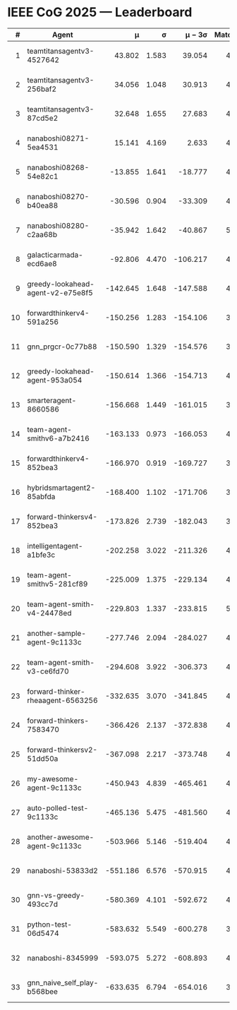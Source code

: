 # IEEE CoG 2025 — Leaderboard

| # | Agent | μ | σ | μ − 3σ | Matches | Updated |
|---:|---|---:|---:|---:|---:|---|
| 1 | teamtitansagentv3-4527642 | 43.802 | 1.583 | 39.054 | 4276 | 2025-09-02 03:44 |
| 2 | teamtitansagentv3-256baf2 | 34.056 | 1.048 | 30.913 | 4574 | 2025-09-02 03:44 |
| 3 | teamtitansagentv3-87cd5e2 | 32.648 | 1.655 | 27.683 | 4718 | 2025-09-02 03:44 |
| 4 | nanaboshi08271-5ea4531 | 15.141 | 4.169 | 2.633 | 4680 | 2025-09-02 03:44 |
| 5 | nanaboshi08268-54e82c1 | -13.855 | 1.641 | -18.777 | 4940 | 2025-09-02 03:44 |
| 6 | nanaboshi08270-b40ea88 | -30.596 | 0.904 | -33.309 | 4860 | 2025-09-02 03:44 |
| 7 | nanaboshi08280-c2aa68b | -35.942 | 1.642 | -40.867 | 5020 | 2025-09-02 03:44 |
| 8 | galacticarmada-ecd6ae8 | -92.806 | 4.470 | -106.217 | 4500 | 2025-09-02 03:44 |
| 9 | greedy-lookahead-agent-v2-e75e8f5 | -142.645 | 1.648 | -147.588 | 4940 | 2025-09-02 03:44 |
| 10 | forwardthinkerv4-591a256 | -150.256 | 1.283 | -154.106 | 3823 | 2025-09-02 03:44 |
| 11 | gnn_prgcr-0c77b88 | -150.590 | 1.329 | -154.576 | 3720 | 2025-09-02 03:44 |
| 12 | greedy-lookahead-agent-953a054 | -150.614 | 1.366 | -154.713 | 4960 | 2025-09-02 03:44 |
| 13 | smarteragent-8660586 | -156.668 | 1.449 | -161.015 | 3704 | 2025-09-02 03:44 |
| 14 | team-agent-smithv6-a7b2416 | -163.133 | 0.973 | -166.053 | 4920 | 2025-09-02 03:44 |
| 15 | forwardthinkerv4-852bea3 | -166.970 | 0.919 | -169.727 | 3719 | 2025-09-02 03:44 |
| 16 | hybridsmartagent2-85abfda | -168.400 | 1.102 | -171.706 | 3930 | 2025-09-02 03:44 |
| 17 | forward-thinkersv4-852bea3 | -173.826 | 2.739 | -182.043 | 3943 | 2025-09-02 03:44 |
| 18 | intelligentagent-a1bfe3c | -202.258 | 3.022 | -211.326 | 4285 | 2025-09-02 03:44 |
| 19 | team-agent-smithv5-281cf89 | -225.009 | 1.375 | -229.134 | 4640 | 2025-09-02 03:44 |
| 20 | team-agent-smith-v4-24478ed | -229.803 | 1.337 | -233.815 | 5080 | 2025-09-02 03:44 |
| 21 | another-sample-agent-9c1133c | -277.746 | 2.094 | -284.027 | 4900 | 2025-09-02 03:44 |
| 22 | team-agent-smith-v3-ce6fd70 | -294.608 | 3.922 | -306.373 | 4700 | 2025-09-02 03:44 |
| 23 | forward-thinker-rheaagent-6563256 | -332.635 | 3.070 | -341.845 | 4788 | 2025-09-02 03:44 |
| 24 | forward-thinkers-7583470 | -366.426 | 2.137 | -372.838 | 4659 | 2025-09-02 03:44 |
| 25 | forward-thinkersv2-51dd50a | -367.098 | 2.217 | -373.748 | 4467 | 2025-09-02 03:44 |
| 26 | my-awesome-agent-9c1133c | -450.943 | 4.839 | -465.461 | 4620 | 2025-09-02 03:44 |
| 27 | auto-polled-test-9c1133c | -465.136 | 5.475 | -481.560 | 4640 | 2025-09-02 03:44 |
| 28 | another-awesome-agent-9c1133c | -503.966 | 5.146 | -519.404 | 4860 | 2025-09-02 03:44 |
| 29 | nanaboshi-53833d2 | -551.186 | 6.576 | -570.915 | 4020 | 2025-09-02 03:44 |
| 30 | gnn-vs-greedy-493cc7d | -580.369 | 4.101 | -592.672 | 4120 | 2025-09-02 03:44 |
| 31 | python-test-06d5474 | -583.632 | 5.549 | -600.278 | 3580 | 2025-09-02 03:44 |
| 32 | nanaboshi-8345999 | -593.075 | 5.272 | -608.893 | 4300 | 2025-09-02 03:44 |
| 33 | gnn_naive_self_play-b568bee | -633.635 | 6.794 | -654.016 | 3260 | 2025-09-02 03:44 |

